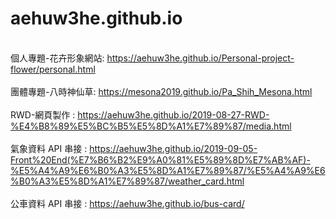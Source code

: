# aehuw3he.github.io
<br>個人專題-花卉形象網站: https://aehuw3he.github.io/Personal-project-flower/personal.html
<br><br>團體專題-八時神仙草: https://mesona2019.github.io/Pa_Shih_Mesona.html
<br><br>RWD-網頁製作 : https://aehuw3he.github.io/2019-08-27-RWD-%E4%B8%89%E5%BC%B5%E5%8D%A1%E7%89%87/media.html
<br><br>氣象資料 API 串接 : https://aehuw3he.github.io/2019-09-05-Front%20End(%E7%B6%B2%E9%A0%81%E5%89%8D%E7%AB%AF)-%E5%A4%A9%E6%B0%A3%E5%8D%A1%E7%89%87/%E5%A4%A9%E6%B0%A3%E5%8D%A1%E7%89%87/weather_card.html
<br><br>公車資料 API 串接 : https://aehuw3he.github.io/bus-card/
